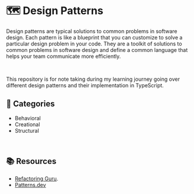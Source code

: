 # 🗺️ Design Patterns

Design patterns are typical solutions to common problems in software design. Each pattern is like a blueprint that you can customize to solve a particular design problem in your code.
They are a toolkit of solutions to common problems in software design and define a common language that helps your team communicate more efficiently.

<br/>

This repository is for note taking during my learning journey going over different design patterns and their implementation in TypeScript.

## 🥡 Categories
- Behavioral
- Creational
- Structural

<br/>

## 📚 Resources
- [Refactoring Guru](https://refactoring.guru/design-patterns).
- [Patterns.dev](https://www.patterns.dev/)
